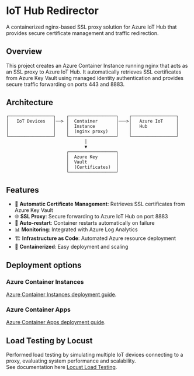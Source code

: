 # IoT Hub Redirector

A containerized nginx-based SSL proxy solution for Azure IoT Hub that provides secure certificate management and traffic redirection.

## Overview

This project creates an Azure Container Instance running nginx that acts as an SSL proxy to Azure IoT Hub. It automatically retrieves SSL certificates from Azure Key Vault using managed identity authentication and provides secure traffic forwarding on ports 443 and 8883.

## Architecture

```
┌─────────────────┐    ┌──────────────────┐    ┌─────────────────┐
│   IoT Devices   │──> │  Container       │───>│   Azure IoT     │
│                 │    │  Instance        │    │   Hub           │
│                 │    │  (nginx proxy)   │    │                 │
└─────────────────┘    └──────────────────┘    └─────────────────┘
                              │
                              ▼
                       ┌──────────────────┐
                       │  Azure Key       │
                       │  Vault           │
                       │  (Certificates)  │
                       └──────────────────┘
```

## Features

- 🔐 **Automatic Certificate Management**: Retrieves SSL certificates from Azure Key Vault
- 🌐 **SSL Proxy**: Secure forwarding to Azure IoT Hub on port 8883
- 🔄 **Auto-restart**: Container restarts automatically on failure
- 📊 **Monitoring**: Integrated with Azure Log Analytics
- 🏗️ **Infrastructure as Code**: Automated Azure resource deployment
- 🐳 **Containerized**: Easy deployment and scaling

## Deployment options

### Azure Container Instances

[Azure Container Instances deployment guide](ACI.md).

### Azure Container Apps

[Azure Container Apps deployment guide](ACA.md).


## Load Testing by Locust

Performed load testing by simulating multiple IoT devices connecting to a proxy, evaluating system performance and scalability.  
See documentation here [Locust Load Testing](/locust-iothub/README.md).